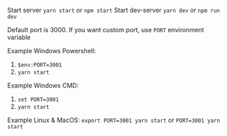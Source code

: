 Start server `yarn start` or `npm start`
Start dev-server `yarn dev` or `npm run dev`

Default port is 3000. If you want custom port, use `PORT` environment variable

Example Windows Powershell:
1. `$env:PORT=3001`
2. `yarn start`

Example Windows CMD:
1. `set PORT=3001`
2. `yarn start`

Example Linux & MacOS:
`export PORT=3001 yarn start` or `PORT=3001 yarn start`
